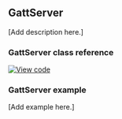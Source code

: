 ## GattServer

[Add description here.]

### GattServer class reference

[![View code](https://www.mbed.com/embed/?type=library)](http://os.mbed.com/docs/v5.9/mbed-os-api-doxy/class_gatt_server.html)

### GattServer example

[Add example here.]
